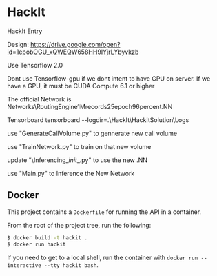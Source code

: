 # HackIt

HackIt Entry

Design: https://drive.google.com/open?id=1epobOGU_xQWEQW658HH9IYjrLYbyvkzb

Use Tensorflow 2.0

Dont use Tensorflow-gpu if we dont intent to have GPU on server.
  If we have a GPU, it must be CUDA Compute 6.1 or higher

The official Network is Networks\RoutingEngine1Mrecords25epoch96percent.NN


Tensorboard
  tensorboard --logdir=.\HackIt\HackItSolution\Logs


use "GenerateCallVolume.py" to gennerate new call volume

use "TrainNetwork.py" to train on that new volume

update "\Inferencing\__init__.py" to use the new .NN

use "Main.py" to Inference the New Network


## Docker

This project contains a `Dockerfile` for running the API in a container.

From the root of the project tree, run the following:

```bash
$ docker build -t hackit .
$ docker run hackit
```

If you need to get to a local shell, run the container with `docker run --interactive --tty hackit bash`.